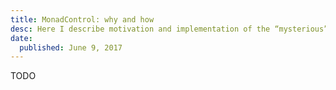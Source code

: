 ```yaml
---
title: MonadControl: why and how
desc: Here I describe motivation and implementation of the “mysterious” monad control library.
date:
  published: June 9, 2017
---
```


TODO
